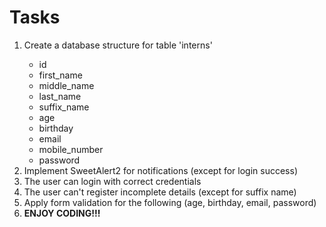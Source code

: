<h1>Tasks</h1>

<ol>
  
  <li>Create a database structure for table 'interns'</li>

<ul>
  
  <li>id</li>
    <li>first_name</li>
    <li>middle_name</li>
    <li>last_name</li>
    <li>suffix_name</li>
    <li>age</li>
    <li>birthday</li>
    <li>email</li>
    <li>mobile_number</li>
    <li>password</li>
  
</ul>
  
  <li>Implement SweetAlert2 for notifications (except for login success)</li>
  <li>The user can login with correct credentials</li>
  <li>The user can't register incomplete details (except for suffix name)</li>
  <li>Apply form validation for the following (age, birthday, email, password)</li>
  <li><strong>ENJOY CODING!!!</strong></li>

</ol>
